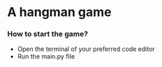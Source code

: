 # A hangman game

### How to start the game?
- Open the terminal of your preferred code editor
- Run the main.py file
